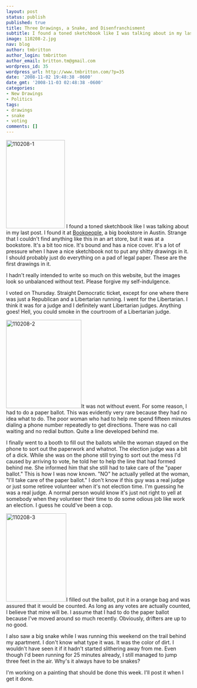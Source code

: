 ```yaml
---
layout: post
status: publish
published: true
title: Three Drawings, a Snake, and Disenfranchisment
subtitle: I found a toned sketchbook like I was talking about in my last post.
image: 110208-2.jpg
nav: blog
author: tmbritton
author_login: tmbritton
author_email: britton.tm@gmail.com
wordpress_id: 35
wordpress_url: http://www.tmbritton.com/?p=35
date: '2008-11-02 19:48:38 -0600'
date_gmt: '2008-11-03 02:48:38 -0600'
categories:
- New Drawings
- Politics
tags:
- drawings
- snake
- voting
comments: []
---
```

<p><a class="tt-flickr tt-flickr-Small" title="110208-1" href="http://www.tmbritton.com/art/photo/2997912514/110208-1.html"><img class="float-right" src="http://farm4.static.flickr.com/3064/2997912514_5865120244_m.jpg" alt="110208-1" width="160" height="240" /></a> I found a toned sketchbook like I was talking about in my last post.  I found it at <a href="http://www.bookpeople.com/">Bookpeople</a>, a big bookstore in Austin.  Strange that I couldn't find anything like this in an art store, but it was at a bookstore.  It's a bit too nice.  It's bound and has a nice cover.  It's a lot of pressure when I have a nice sketchbook not to put any shitty drawings in it.  I should probably just do everything on a pad of legal paper.  These are the first drawings in it.</p>
<p> I hadn't really intended to write so much on this website, but the images look so unbalanced without text.  Please forgive my self-indulgence.</p>
<p>I voted on Thursday.  Straight Democratic ticket, except for one where there was just a Republican and a Libertarian running.  I went for the Libertarian.  I think it was for a judge and I definitely want Libertarian judges.  Anything goes!  Hell, you could smoke in the courtroom of a Libertarian judge.</p>
<p><a class="tt-flickr tt-flickr-Small" title="110208-2" href="http://www.tmbritton.com/art/photo/2997912584/110208-2.html"><img class="float-right" src="http://farm4.static.flickr.com/3294/2997912584_6e8b1b6271_m.jpg" alt="110208-2" width="205" height="240" /></a>It was not without event.  For some reason, I had to do a paper ballot.  This was evidently very rare because they had no idea what to do.  The poor woman who had to help me spend fifteen minutes dialing a phone number repeatedly to get directions.  There was no call waiting and no redial button.  Quite a line developed behind me.</p>
<p> I finally went to a booth to fill out the ballots while the woman stayed on the phone to sort out the paperwork and whatnot.  The election judge was a bit of a dick.  While she was on the phone still trying to sort out the mess I'd caused by arriving to vote, he told her to help the line that had formed behind me.  She informed him that she still had to take care of the "paper ballot."  This is how I was now known.  "NO" he actually yelled at the woman, "I'll take care of the paper ballot."  I don't know if this guy was a real judge or just some retiree volunteer when it's not election time.  I'm guessing he was a real judge.  A normal person would know it's just not right to yell at somebody when they volunteer their time to do some odious job like work an election.  I guess he could've been a cop.</p>
<p><a class="tt-flickr tt-flickr-Small" title="110208-3" href="http://www.tmbritton.com/art/photo/2997912704/110208-3.html"><img class="float-right" src="http://farm4.static.flickr.com/3051/2997912704_a593381f88_m.jpg" alt="110208-3" width="164" height="240" /></a>I filled out the ballot, put it in a orange bag and was assured that it would be counted.  As long as any votes are actually counted, I believe that mine will be.  I assume that I had to do the paper ballot because I've moved around so much recently.  Obviously, drifters are up to no good.</p>
<p>I also saw a big snake while I was running this weekend on the trail behind my apartment.  I don't know what type it was.  It was the color of dirt.  I wouldn't have seen it if it hadn't started slithering away from me.  Even though I'd been running for 25 minutes already, I still managed to jump three feet in the air.  Why's it always have to be snakes?</p>
<p>I'm working on a painting that should be done this week.  I'll post it when I get it done.</p>
